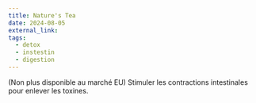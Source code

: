 ```yaml
---
title: Nature's Tea
date: 2024-08-05
external_link: 
tags:
  - detox
  - instestin
  - digestion
---
```

(Non plus disponible au marché EU)
Stimuler les contractions intestinales pour enlever les toxines.
<!--more-->
